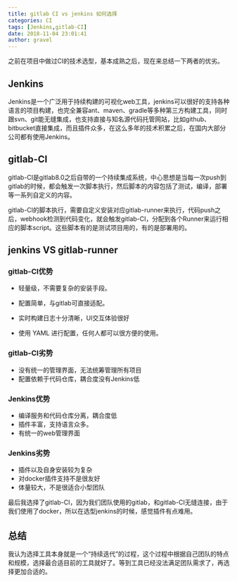 ```yaml
---
title: gitlab CI vs jenkins 如何选择
categories: CI
tags: [Jenkins,gitlab-CI]
date: 2018-11-04 23:01:41 
author: gravel
---
```


之前在项目中做过CI的技术选型，基本成熟之后，现在来总结一下两者的优劣。		

## Jenkins

Jenkins是一个广泛用于持续构建的可视化web工具，jenkins可以很好的支持各种语言的项目构建，也完全兼容ant、maven、gradle等多种第三方构建工具，同时跟svn、git能无缝集成，也支持直接与知名源代码托管网站，比如github、bitbucket直接集成，而且插件众多，在这么多年的技术积累之后，在国内大部分公司都有使用Jenkins。

## gitlab-CI

gitlab-CI是gitlab8.0之后自带的一个持续集成系统，中心思想是当每一次push到gitlab的时候，都会触发一次脚本执行，然后脚本的内容包括了测试，编译，部署等一系列自定义的内容。

gitlab-CI的脚本执行，需要自定义安装对应gitlab-runner来执行，代码push之后，webhook检测到代码变化，就会触发gitlab-CI，分配到各个Runner来运行相应的脚本script。这些脚本有的是测试项目用的，有的是部署用的。

## jenkins VS gitlab-runner

### gitlab-CI优势

* 轻量级，不需要复杂的安装手段。

* 配置简单，与gitlab可直接适配。
* 实时构建日志十分清晰，UI交互体验很好
* 使用 YAML 进行配置，任何人都可以很方便的使用。

### gitlab-CI劣势

* 没有统一的管理界面，无法统筹管理所有项目
* 配置依赖于代码仓库，耦合度没有Jenkins低

### Jenkins优势

* 编译服务和代码仓库分离，耦合度低
* 插件丰富，支持语言众多。
* 有统一的web管理界面

### Jenkins劣势

* 插件以及自身安装较为复杂
* 对docker插件支持不是很友好
* 体量较大，不是很适合小型团队

最后我选择了gitlab-CI，因为我们团队使用的gitlab，和gitlab-CI无缝连接，由于我们使用了docker，所以在选型jenkins的时候，感觉插件有点难用。

## 总结

我认为选择工具本身就是一个“持续迭代”的过程，这个过程中根据自己团队的特点和规模，选择最合适目前的工具就好了。等到工具已经没法满足团队需求了，再选择更加合适的。
